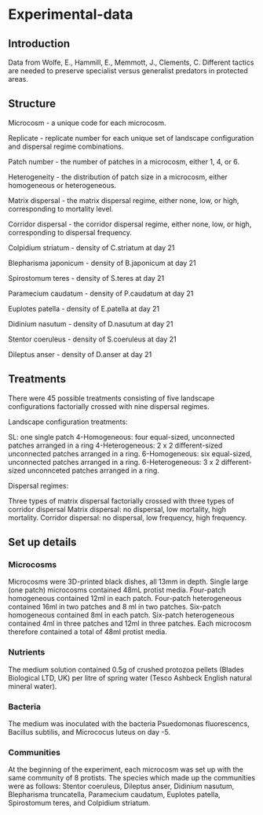 # Experimental-data

## Introduction

Data from Wolfe, E., Hammill, E., Memmott, J., Clements, C. Different tactics are needed to preserve specialist versus generalist predators in protected areas.

## Structure

Microcosm - a unique code for each microcosm.

Replicate - replicate number for each unique set of landscape configuration and dispersal regime combinations.

Patch number - the number of patches in a microcosm, either 1, 4, or 6.

Heterogeneity - the distribution of patch size in a microcosm, either homogeneous or heterogeneous.

Matrix dispersal - the matrix dispersal regime, either none, low, or high, corresponding to mortality level.

Corridor dispersal - the corridor dispersal regime, either none, low, or high, corresponding to dispersal frequency.

Colpidium striatum - density of C.striatum at day 21

Blepharisma japonicum - density of B.japonicum at day 21

Spirostomum teres - density of S.teres at day 21

Paramecium caudatum - density of P.caudatum at day 21

Euplotes patella - density of E.patella at day 21

Didinium nasutum - density of D.nasutum at day 21

Stentor coeruleus - density of S.coeruleus at day 21

Dileptus anser - density of D.anser at day 21

## Treatments

There were 45 possible treatments consisting of five landscape configurations factorially crossed with nine dispersal regimes.

Landscape configuration treatments:

SL: one single patch
4-Homogeneous: four equal-sized, unconnected patches arranged in a ring
4-Heterogeneous: 2 x 2 different-sized unconnected patches arranged in a ring. 
6-Homogeneous: six equal-sized, unconnected patches arranged in a ring.
6-Heterogeneous: 3 x 2 different-sized unconnceted patches arranged in a ring.

Dispersal regimes:

Three types of matrix dispersal factorially crossed with three types of corridor dispersal
Matrix dispersal: no dispersal, low mortality, high mortality.
Corridor dispersal: no dispersal, low frequency, high frequency.

## Set up details

### Microcosms

Microcosms were 3D-printed black dishes, all 13mm in depth. 
Single large (one patch) microcosms contained 48mL protist media.
Four-patch homogeneous contained 12ml in each patch. 
Four-patch heterogeneous contained 16ml in two patches and 8 ml in two patches. Six-patch homogeneous contained 8ml in each patch.
Six-patch heterogeneous contained 4ml in three patches and 12ml in three patches. 
Each microcosm therefore contained a total of 48ml protist media.

### Nutrients

The medium solution contained 0.5g of crushed protozoa pellets (Blades Biological LTD, UK) per litre of spring water (Tesco Ashbeck English natural mineral water).

### Bacteria

The medium was inoculated with the bacteria Psuedomonas fluorescencs, Bacillus subtilis, and Micrococus luteus on day -5.

### Communities

At the beginning of the experiment, each microcosm was set up with the same community of 8 protists. The species which made up the communities were as follows: Stentor coeruleus, Dileptus anser, Didinium nasutum, Blepharisma truncatella, Paramecium caudatum, Euplotes patella, Spirostomum teres, and Colpidium striatum.



